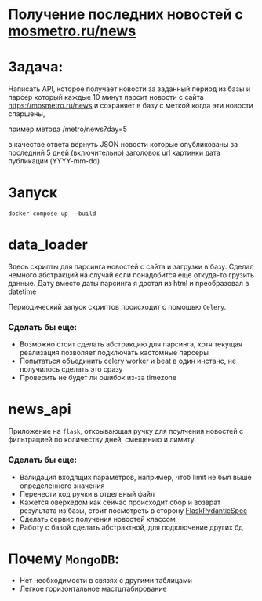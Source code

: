 # Получение последних новостей с [mosmetro.ru/news ]()

# Задача:

Написать API, которое получает новости за заданный период из базы
и парсер который каждые 10 минут парсит новости
с сайта https://mosmetro.ru/news
и сохраняет в базу с меткой когда эти новости спаршены, 

пример метода
/metro/news?day=5

в качестве ответа вернуть JSON новости которые опубликованы за последний 5 дней (включительно) 
заголовок 
url картинки
дата публикации (YYYY-mm-dd)

# Запуск
`docker compose up --build`

# data_loader

Здесь скрипты для парсинга новостей с сайта и загрузки в базу.
Сделал немного абстракций на случай если понадобится еще откуда-то грузить данные.
Дату вместо даты парсинга я достал из html и преобразовал в datetime

Периодический запуск скриптов происходит с помощью `Celery`.  

### Сделать бы еще:
- Возможно стоит сделать абстракцию для парсинга, хотя текущая
реализация позволяет подключать кастомные парсеры
- Попытаться объединить celery worker и beat в один инстанс,
не получилось сделать это сразу
- Проверить не будет ли ошибок из-за timezone

# news_api

Приложение на `flask`, открывающая ручку для поулчения новостей
с фильтрацией по количеству дней, смещению и лимиту.

### Сделать бы еще:
- Валидация входящих параметров, например, чтоб limit не
был выше определенного значения
- Перенести код ручки в отдельный файл
- Кажется оверхедом как сейчас происходит сбор и возврат результата из базы,
стоит посмотреть в сторону [FlaskPydanticSpec](https://github.com/turner-townsend/flask-pydantic-spec)
- Сделать сервис получения новостей классом
- Работу с базой сделать абстрактной, для подключение других бд

# Почему `MongoDB`:
- Нет необходимости в связях с другими таблицами
- Легкое горизонтальное мастштабирование